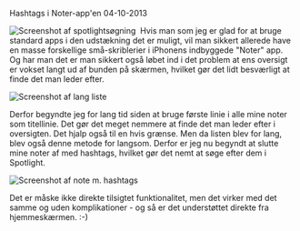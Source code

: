 Hashtags i Noter-app'en
04-10-2013

![Screenshot af spotlightsøgning](https://log.logiskhave.dk/static/20131004_soegning.png)
 Hvis man som jeg er glad for at bruge standard apps i den udstækning det er muligt, vil man sikkert allerede have en masse forskellige små-skriblerier i iPhonens indbyggede "Noter" app. Og har man det er man sikkert også løbet ind i det problem at ens oversigt er vokset langt ud af bunden på skærmen, hvilket gør det lidt besværligt at finde det man leder efter. 

<img class="screen" src="https://log.logiskhave.dk/static/20131004_liste.png" alt="Screenshot af lang liste">

Derfor begyndte jeg for lang tid siden at bruge første linie i alle mine noter som titellinie. Det gør det meget nemmere at finde det man leder efter i oversigten. Det hjalp også til en hvis grænse. Men da listen blev for lang, blev også denne metode for langsom. Derfor er jeg nu begyndt at slutte mine noter af med hashtags, hvilket gør det nemt at søge efter dem i Spotlight. 

<img class="screen" src="https://log.logiskhave.dk/static/20131004_note.png" alt="Screenshot af note m. hashtags">

Det er måske ikke direkte tilsigtet funktionalitet, men det virker med det samme og uden komplikationer - og så er det understøttet direkte fra hjemmeskærmen. :-)
